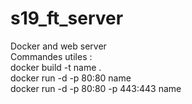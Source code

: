 # s19_ft_server
Docker and web server <br>
Commandes utiles : <br>
docker build -t name . <br>
docker run -d -p 80:80 name <br>
docker run -d -p 80:80 -p 443:443 name <br>
